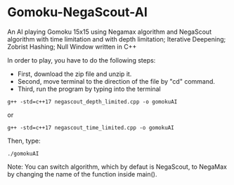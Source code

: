# Gomoku-NegaScout-AI
An AI playing Gomoku 15x15 using Negamax algorithm and NegaScout algorithm with time limitation and with depth limitation; Iterative Deepening; Zobrist Hashing; Null Window written in C++

In order to play, you have to do the following steps:
  - First, download the zip file and unzip it.
  - Second, move terminal to the direction of the file by "cd" command.
  - Third, run the program by typing into the terminal
  ```
  g++ -std=c++17 negascout_depth_limited.cpp -o gomokuAI
  ```
  or
  ```
  g++ -std=c++17 negascout_time_limited.cpp -o gomokuAI
  ```
  Then, type:
  ```
  ./gomokuAI
  ```

Note: You can switch algorithm, which by defaut is NegaScout, to NegaMax by changing the name of the function inside main().
